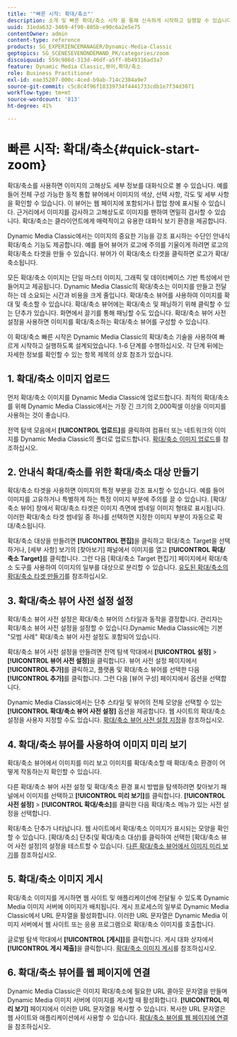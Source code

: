 ```yaml
---
title: '"빠른 시작: 확대/축소"'
description: 소개 및 빠른 확대/축소 시작 을 통해 신속하게 시작하고 실행할 수 있습니다.
uuid: 31eda632-3469-4f90-885b-e90c6a2e5e75
contentOwner: admin
content-type: reference
products: SG_EXPERIENCEMANAGER/Dynamic-Media-Classic
geptopics: SG_SCENESEVENONDEMAND_PK/categories/zoom
discoiquuid: 559c986d-313d-46df-a5ff-0b49316ad3a7
feature: Dynamic Media Classic,뷰어,확대/축소
role: Business Practitioner
exl-id: eae35207-000c-4ced-b9ab-714c2384a9e7
source-git-commit: c5c8c4f96f18339734f4441733cdb1e7f34d3071
workflow-type: tm+mt
source-wordcount: '813'
ht-degree: 41%

---
```


# 빠른 시작: 확대/축소{#quick-start-zoom}

확대/축소를 사용하면 이미지의 고해상도 세부 정보를 대화식으로 볼 수 있습니다. 예를 들어 전체 구성 가능한 동적 통합 뷰어에서 이미지의 색상, 선택 사항, 각도 및 세부 사항을 확인할 수 있습니다. 이 뷰어는 웹 페이지에 포함되거나 팝업 창에 표시될 수 있습니다. 근거리에서 이미지를 감사하고 고해상도로 이미지를 팬하여 면밀히 검사할 수 있습니다. 확대/축소는 클라이언트에게 매력적이고 유용한 대화식 보기 환경을 제공합니다.

Dynamic Media Classic에서는 이미지의 중요한 기능을 강조 표시하는 수단인 안내식 확대/축소 기능도 제공합니다. 예를 들어 뷰어가 로고에 주의를 기울이게 하려면 로고의 확대/축소 타겟을 만들 수 있습니다. 뷰어가 이 확대/축소 타겟을 클릭하면 로고가 확대/축소됩니다.

모든 확대/축소 이미지는 단일 마스터 이미지, 그래픽 및 데이터베이스 기반 특성에서 만들어지고 제공됩니다. Dynamic Media Classic의 확대/축소는 이미지를 만들고 전달하는 데 소요되는 시간과 비용을 크게 줄입니다. 확대/축소 뷰어를 사용하여 이미지를 확대 및 축소할 수 있습니다. 확대/축소 뷰어에는 확대/축소 및 패닝하기 위해 클릭할 수 있는 단추가 있습니다. 화면에서 끌기를 통해 패닝할 수도 있습니다. 확대/축소 뷰어 사전 설정을 사용하면 이미지를 확대/축소하는 확대/축소 뷰어를 구성할 수 있습니다.

이 확대/축소 빠른 시작은 Dynamic Media Classic의 확대/축소 기술을 사용하여 빠르게 시작하고 실행하도록 설계되었습니다. 1-6 단계를 수행하십시오. 각 단계 뒤에는 자세한 정보를 확인할 수 있는 항목 제목의 상호 참조가 있습니다.

## 1. 확대/축소 이미지 업로드

먼저 확대/축소 이미지를 Dynamic Media Classic에 업로드합니다. 최적의 확대/축소를 위해 Dynamic Media Classic에서는 가장 긴 크기의 2,000픽셀 이상을 이미지를 사용하는 것이 좋습니다.

전역 탐색 모음에서 **[!UICONTROL 업로드]**&#x200B;를 클릭하여 컴퓨터 또는 네트워크의 이미지를 Dynamic Media Classic의 폴더로 업로드합니다. [확대/축소 이미지 업로드](uploading-zoom-images.md#uploading_zoom_images)를 참조하십시오.

## 2. 안내식 확대/축소를 위한 확대/축소 대상 만들기

확대/축소 타겟을 사용하면 이미지의 특정 부분을 강조 표시할 수 있습니다. 예를 들어 이미지를 고유하거나 특별하게 하는 특정 이미지 부분에 주의를 끌 수 있습니다. [확대/축소 뷰어] 창에서 확대/축소 타겟은 이미지 측면에 썸네일 이미지 형태로 표시됩니다. 이러한 확대/축소 타겟 썸네일 중 하나를 선택하면 지정한 이미지 부분이 자동으로 확대/축소됩니다.

확대/축소 대상을 만들려면 **[!UICONTROL 편집]**&#x200B;을 클릭하고 확대/축소 Target을 선택하거나, [세부 사항] 보기의 [찾아보기] 패널에서 이미지를 열고 **[!UICONTROL 확대/축소 Target]**&#x200B;를 클릭합니다. 그런 다음 [확대/축소 Target 편집기] 페이지에서 확대/축소 도구를 사용하여 이미지의 일부를 대상으로 분리할 수 있습니다. [유도된 확대/축소의 확대/축소 타겟 만들기](creating-zoom-targets-guided-zoom.md#creating_zoom_targets_for_guided_zoom)를 참조하십시오.

## 3. 확대/축소 뷰어 사전 설정 설정

확대/축소 뷰어 사전 설정은 확대/축소 뷰어의 스타일과 동작을 결정합니다. 관리자는 확대/축소 뷰어 사전 설정을 설정할 수 있습니다.Dynamic Media Classic에는 기본 &quot;모범 사례&quot; 확대/축소 뷰어 사전 설정도 포함되어 있습니다.

확대/축소 뷰어 사전 설정을 만들려면 전역 탐색 막대에서 **[!UICONTROL 설정]** > **[!UICONTROL 뷰어 사전 설정]**&#x200B;을 클릭합니다. 뷰어 사전 설정 페이지에서 **[!UICONTROL 추가]**&#x200B;를 클릭하고, 플랫폼 및 확대/축소 뷰어를 선택한 다음 **[!UICONTROL 추가]**&#x200B;를 클릭합니다. 그런 다음 [뷰어 구성] 페이지에서 옵션을 선택합니다.

Dynamic Media Classic에서는 단추 스타일 및 뷰어의 전체 모양을 선택할 수 있는 **[!UICONTROL 확대/축소 뷰어 사전 설정]** 옵션을 제공합니다. 웹 사이트의 확대/축소 설정을 사용자 지정할 수도 있습니다. [확대/축소 뷰어 사전 설정 지정](setting-zoom-viewer-presets.md#setting_up_zoom_viewer_presets)을 참조하십시오.

## 4. 확대/축소 뷰어를 사용하여 이미지 미리 보기

확대/축소 뷰어에서 이미지를 미리 보고 이미지를 확대/축소할 때 확대/축소 환경이 어떻게 작동하는지 확인할 수 있습니다.

다른 확대/축소 뷰어 사전 설정 및 확대/축소 환경 표시 방법을 탐색하려면 찾아보기 패널에서 이미지를 선택하고 **[!UICONTROL 미리 보기]**&#x200B;를 클릭합니다. **[!UICONTROL 사전 설정]** > **[!UICONTROL 확대/축소]**&#x200B;를 클릭한 다음 확대/축소 메뉴가 있는 사전 설정을 선택합니다.

확대/축소 단추가 나타납니다. 웹 사이트에서 확대/축소 이미지가 표시되는 모양을 확인할 수 있습니다. [확대/축소] 단추(및 확대/축소 대상)를 클릭하여 선택한 [확대/축소 뷰어 사전 설정]의 설정을 테스트할 수 있습니다. [다른 확대/축소 뷰어에서 이미지 미리 보기](previewing-image-assets-different-zoom.md#previewing_image_assets_with_different_zoom_viewers)를 참조하십시오.

## 5. 확대/축소 이미지 게시

확대/축소 이미지를 게시하면 웹 사이트 및 애플리케이션에 전달될 수 있도록 Dynamic Media 이미지 서버에 이미지가 배치됩니다. 게시 프로세스의 일부로 Dynamic Media Classic에서 URL 문자열을 활성화합니다. 이러한 URL 문자열은 Dynamic Media 이미지 서버에서 웹 사이트 또는 응용 프로그램으로 확대/축소 이미지를 호출합니다.

글로벌 탐색 막대에서 **[!UICONTROL [게시]]**&#x200B;를 클릭합니다. 게시 대화 상자에서 **[!UICONTROL 게시 제출]**&#x200B;을 클릭합니다. [확대/축소 이미지 게시](publishing-zoom-images.md#publishing_zoom_images)를 참조하십시오.

## 6. 확대/축소 뷰어를 웹 페이지에 연결

Dynamic Media Classic은 이미지 확대/축소에 필요한 URL 콜아웃 문자열을 만들며 Dynamic Media 이미지 서버에 이미지를 게시할 때 활성화합니다. **[!UICONTROL 미리 보기]** 페이지에서 이러한 URL 문자열을 복사할 수 있습니다. 복사한 URL 문자열은 웹 사이트와 애플리케이션에서 사용할 수 있습니다. [확대/축소 뷰어를 웹 페이지에 연결](linking-zoom-viewers-web-pages.md#linking_zoom_viewers_to_your_web_pages)을 참조하십시오.
